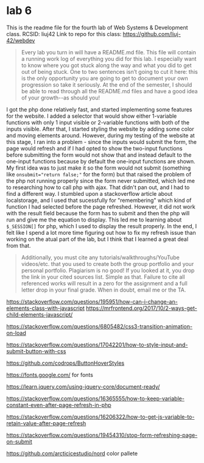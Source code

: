 # lab 6
This is the readme file for the fourth lab of Web Systems & Development class. 
RCSID: liuj42
Link to repo for this class: https://github.com/liuj-42/webdev
> Every lab you turn in will have a README.md file. This file will contain a running work log of everything you did for this lab. I especially want to know where you got stuck along the way and what you did to get out of being stuck. One to two sentences isn’t going to cut it here: this is the only opportunity you are going to get to document your own progression so take it seriously. At the end of the semester, I should be able to read through all the README.md files and have a good idea of your growth--as should you!

I got the php done relatively fast, and started implementing some features for the website. I added a selector that would show either 1-variable functions with only 1 input visible or 2-variable functions with both of the inputs visible. After that, I started styling the website by adding some color and moving elements around. However, during my testing of the website at this stage, I ran into a problem - since the inputs would submit the form, the page would refresh and if I had opted to show the two-input functions before submitting the form would not show that and instead default to the one-input functions because by default the one-input functions are shown. My first idea was to just make it so the form would not submit (something like `onsubmit="return false;"` for the form) but that raised the problem of the php not running properly since the form never submitted, which led me to researching how to call php with ajax. That didn't pan out, and I had to find a different way. I stumbled upon a stackoverflow article about localstorage, and I used that sucessfully for "remembering" which kind of function I had selected before the page refreshed. However, it did not work with the result field because the form has to submit and then the php will run and give me the equation to display. This led me to learning about `$_SESSION[]` for php, which I used to display the result properly. In the end, I felt like I spend a lot more time figuring out how to fix my refresh issue than working on the atual part of the lab, but I think that I learned a great deal from that.

> Additionally, you must cite any tutorials/walkthroughs/YouTube videos/etc. that you used to create both the group portfolio and your personal portfolio. Plagiarism is no good! If you looked at it, you drop the link in your cited sources list. Simple as that. Failure to cite all referenced works will result in a zero for the assignment and a full letter drop in your final grade. When in doubt, email me or the TA.


https://stackoverflow.com/questions/195951/how-can-i-change-an-elements-class-with-javascript
https://mrfrontend.org/2017/10/2-ways-get-child-elements-javascript/

https://stackoverflow.com/questions/6805482/css3-transition-animation-on-load

https://stackoverflow.com/questions/17042201/how-to-style-input-and-submit-button-with-css

https://github.com/codrops/ButtonHoverStyles

https://fonts.google.com/ for fonts

https://learn.jquery.com/using-jquery-core/document-ready/

https://stackoverflow.com/questions/16365555/how-to-keep-variable-constant-even-after-page-refresh-in-php

https://stackoverflow.com/questions/16206322/how-to-get-js-variable-to-retain-value-after-page-refresh

https://stackoverflow.com/questions/19454310/stop-form-refreshing-page-on-submit

https://github.com/arcticicestudio/nord color pallete